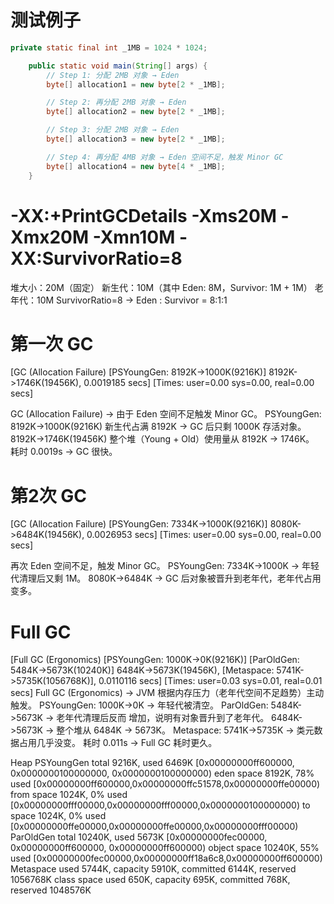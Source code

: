 # 测试例子
```java
private static final int _1MB = 1024 * 1024;

    public static void main(String[] args) {
        // Step 1: 分配 2MB 对象 → Eden
        byte[] allocation1 = new byte[2 * _1MB];

        // Step 2: 再分配 2MB 对象 → Eden
        byte[] allocation2 = new byte[2 * _1MB];

        // Step 3: 分配 2MB 对象 → Eden
        byte[] allocation3 = new byte[2 * _1MB];

        // Step 4: 再分配 4MB 对象 → Eden 空间不足，触发 Minor GC
        byte[] allocation4 = new byte[4 * _1MB];
    }
```
# -XX:+PrintGCDetails -Xms20M -Xmx20M -Xmn10M -XX:SurvivorRatio=8
堆大小：20M（固定）
新生代：10M（其中 Eden: 8M，Survivor: 1M + 1M）
老年代：10M
SurvivorRatio=8 → Eden : Survivor = 8:1:1

# 第一次 GC
[GC (Allocation Failure) [PSYoungGen: 8192K->1000K(9216K)] 8192K->1746K(19456K), 0.0019185 secs] [Times: user=0.00 sys=0.00, real=0.00 secs] 

GC (Allocation Failure) → 由于 Eden 空间不足触发 Minor GC。
PSYoungGen: 8192K->1000K(9216K)
新生代占满 8192K → GC 后只剩 1000K 存活对象。
8192K->1746K(19456K)
整个堆（Young + Old）使用量从 8192K → 1746K。
耗时 0.0019s → GC 很快。

# 第2次 GC
[GC (Allocation Failure) [PSYoungGen: 7334K->1000K(9216K)] 8080K->6484K(19456K), 0.0026953 secs] [Times: user=0.00 sys=0.00, real=0.00 secs] 

再次 Eden 空间不足，触发 Minor GC。
PSYoungGen: 7334K->1000K → 年轻代清理后又剩 1M。
8080K->6484K → GC 后对象被晋升到老年代，老年代占用变多。

# Full GC
[Full GC (Ergonomics) [PSYoungGen: 1000K->0K(9216K)]
[ParOldGen: 5484K->5673K(10240K)] 6484K->5673K(19456K),
[Metaspace: 5741K->5735K(1056768K)], 0.0110116 secs] 
[Times: user=0.03 sys=0.01, real=0.01 secs] 
Full GC (Ergonomics) → JVM 根据内存压力（老年代空间不足趋势）主动触发。
PSYoungGen: 1000K->0K → 年轻代被清空。
ParOldGen: 5484K->5673K → 老年代清理后反而 增加，说明有对象晋升到了老年代。
6484K->5673K → 整个堆从 6484K → 5673K。
Metaspace: 5741K->5735K → 类元数据占用几乎没变。
耗时 0.011s → Full GC 耗时更久。


Heap
 PSYoungGen      total 9216K, used 6469K [0x00000000ff600000, 0x0000000100000000, 0x0000000100000000)
  eden space 8192K, 78% used [0x00000000ff600000,0x00000000ffc51578,0x00000000ffe00000)
  from space 1024K, 0% used [0x00000000fff00000,0x00000000fff00000,0x0000000100000000)
  to   space 1024K, 0% used [0x00000000ffe00000,0x00000000ffe00000,0x00000000fff00000)
 ParOldGen       total 10240K, used 5673K [0x00000000fec00000, 0x00000000ff600000, 0x00000000ff600000)
  object space 10240K, 55% used [0x00000000fec00000,0x00000000ff18a6c8,0x00000000ff600000)
 Metaspace       used 5744K, capacity 5910K, committed 6144K, reserved 1056768K
  class space    used 650K, capacity 695K, committed 768K, reserved 1048576K

